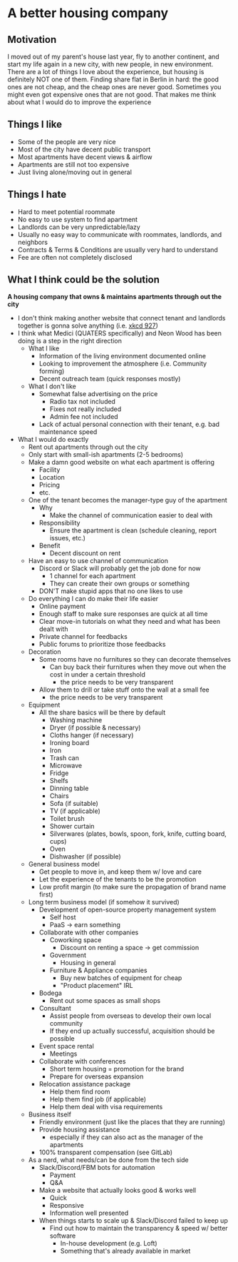 # A better housing company

## Motivation

I moved out of my parent's house last year, fly to another continent, and start
my life again in a new city, with new people, in new environment. There are a
lot of things I love about the experience, but housing is definitely NOT one of
them. Finding share flat in Berlin in hard: the good ones are not cheap, and the
cheap ones are never good. Sometimes you might even got expensive ones that are
not good. That makes me think about what I would do to improve the experience

## Things I like

- Some of the people are very nice
- Most of the city have decent public transport
- Most apartments have decent views & airflow
- Apartments are still not too expensive
- Just living alone/moving out in general

## Things I hate
- Hard to meet potential roommate
- No easy to use system to find apartment
- Landlords can be very unpredictable/lazy
- Usually no easy way to communicate with roommates, landlords, and neighbors
- Contracts & Terms & Conditions are usually very hard to understand
- Fee are often not completely disclosed

## What I think could be the solution

<b>A housing company that owns & maintains apartments through out the city</b>

- I don't think making another website that connect tenant and landlords
together is gonna solve anything (i.e. [xkcd 927](https://xkcd.com/927/))
- I think what Medici (QUATERS specifically) and Neon Wood has been doing is a
step in the right direction
  - What I like
    - Information of the living environment documented online
    - Looking to improvement the atmosphere (i.e. Community forming)
    - Decent outreach team (quick responses mostly)
  - What I don't like
    - Somewhat false advertising on the price
      - Radio tax not included
      - Fixes not really included
      - Admin fee not included
    - Lack of actual personal connection with their tenant, e.g. bad
    maintenance speed
- What I would do exactly
  - Rent out apartments through out the city
  - Only start with small-ish apartments (2-5 bedrooms)
  - Make a damn good website on what each apartment is offering
    - Facility
    - Location
    - Pricing
    - etc.
  - One of the tenant becomes the manager-type guy of the apartment
    - Why
      - Make the channel of communication easier to deal with
    - Responsibility
      - Ensure the apartment is clean (schedule cleaning, report issues, etc.)
    - Benefit
      - Decent discount on rent
  - Have an easy to use channel of communication
    - Discord or Slack will probably get the job done for now
      - 1 channel for each apartment
      - They can create their own groups or something
    - DON'T make stupid apps that no one likes to use
  - Do everything I can do make their life easier
    - Online payment
    - Enough staff to make sure responses are quick at all time
    - Clear move-in tutorials on what they need and what has been dealt with
    - Private channel for feedbacks
    - Public forums to prioritize those feedbacks
  - Decoration
    - Some rooms have no furnitures so they can decorate themselves
      - Can buy back their furnitures when they move out when the cost in under
      a certain threshold
        - the price needs to be very transparent
    - Allow them to drill or take stuff onto the wall at a small fee
      - the price needs to be very transparent
  - Equipment
    - All the share basics will be there by default
      - Washing machine
      - Dryer (if possible & necessary)
      - Cloths hanger (if necessary)
      - Ironing board
      - Iron
      - Trash can
      - Microwave
      - Fridge
      - Shelfs
      - Dinning table
      - Chairs
      - Sofa (if suitable)
      - TV (if applicable)
      - Toilet brush
      - Shower curtain
      - Silverwares (plates, bowls, spoon, fork, knife, cutting board, cups)
      - Oven
      - Dishwasher (if possible)
  - General business model
    - Get people to move in, and keep them w/ love and care
    - Let the experience of the tenants to be the promotion
    - Low profit margin (to make sure the propagation of brand name first)
  - Long term business model (if somehow it survived)
    - Development of open-source property management system
      - Self host
      - PaaS -> earn something
    - Collaborate with other companies
      - Coworking space
        - Discount on renting a space -> get commission
      - Government
        - Housing in general
      - Furniture & Appliance companies
        - Buy new batches of equipment for cheap
        - "Product placement" IRL
    - Bodega
      - Rent out some spaces as small shops
    - Consultant
      - Assist people from overseas to develop their own local community
      - If they end up actually successful, acquisition should be possible
    - Event space rental
      - Meetings
    - Collaborate with conferences
      - Short term housing = promotion for the brand
      - Prepare for overseas expansion
    - Relocation assistance package
      - Help them find room
      - Help them find job (if applicable)
      - Help them deal with visa requirements
  - Business itself
    - Friendly environment (just like the places that they are running)
    - Provide housing assistance
      - especially if they can also act as the manager of the apartments
    - 100% transparent compensation (see GitLab)
  - As a nerd, what needs/can be done from the tech side
    - Slack/Discord/FBM bots for automation
      - Payment
      - Q&A
    - Make a website that actually looks good & works well
      - Quick
      - Responsive
      - Information well presented
    - When things starts to scale up & Slack/Discord failed to keep up
      - Find out how to maintain the transparency & speed w/ better software
        - In-house development (e.g. Loft)
        - Something that's already available in market
